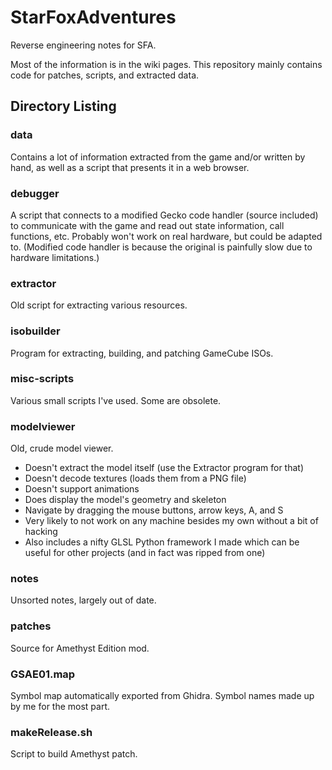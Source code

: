 # StarFoxAdventures
Reverse engineering notes for SFA.

Most of the information is in the wiki pages. This repository mainly contains code for patches, scripts, and extracted data.

## Directory Listing
### data
Contains a lot of information extracted from the game and/or written by hand, as well as a script that presents it in a web browser.

### debugger
A script that connects to a modified Gecko code handler (source included) to communicate with the game and read out state information, call functions, etc. Probably won't work on real hardware, but could be adapted to. (Modified code handler is because the original is painfully slow due to hardware limitations.)

### extractor
Old script for extracting various resources.

### isobuilder
Program for extracting, building, and patching GameCube ISOs.

### misc-scripts
Various small scripts I've used. Some are obsolete.

### modelviewer
Old, crude model viewer.
- Doesn't extract the model itself (use the Extractor program for that)
- Doesn't decode textures (loads them from a PNG file)
- Doesn't support animations
- Does display the model's geometry and skeleton
- Navigate by dragging the mouse buttons, arrow keys, A, and S
- Very likely to not work on any machine besides my own without a bit of hacking
- Also includes a nifty GLSL Python framework I made which can be useful for other projects (and in fact was ripped from one)

### notes
Unsorted notes, largely out of date.

### patches
Source for Amethyst Edition mod.

### GSAE01.map
Symbol map automatically exported from Ghidra. Symbol names made up by me for the most part.

### makeRelease.sh
Script to build Amethyst patch.
